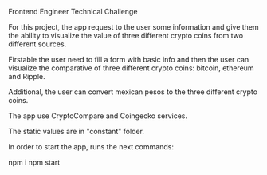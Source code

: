 Frontend Engineer Technical Challenge

For this project, the app request to the user some information and give them the ability
to visualize the value of three different crypto coins from two different sources.

Firstable the user need to fill a form with basic info and then the user can visualize the comparative of three different crypto coins: bitcoin, ethereum and Ripple.

Additional, the user can convert mexican pesos to the three different crypto coins.

The app use  CryptoCompare and Coingecko services.

The static values are in "constant" folder.

In order to start the app, runs the next commands:

npm i
npm start